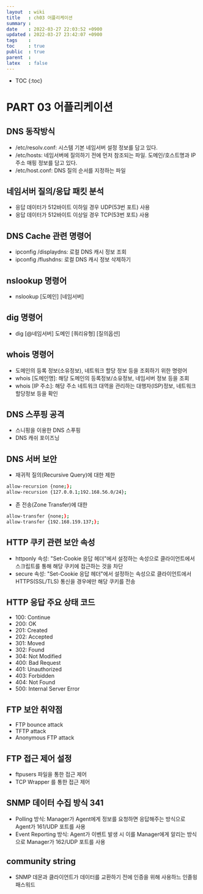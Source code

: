 ```yaml
---
layout  : wiki
title   : ch03 어플리케이션
summary : 
date    : 2022-03-27 22:03:52 +0900
updated : 2022-03-27 23:42:07 +0900
tags    : 
toc     : true
public  : true
parent  : 
latex   : false
---
```

* TOC
{:toc}

# PART 03 어플리케이션

## DNS 동작방식
- /etc/resolv.conf: 시스템 기본 네임서버 설정 정보를 담고 있다.
- /etc/hosts: 네임서버에 질의하기 전에 먼저 참조되는 파일. 도메인/호스트명과 IP주소 매핑 정보를 담고 있다. 
- /etc/host.conf: DNS 질의 순서를 지정하는 파일

## 네임서버 질의/응답 패킷 분석
- 응답 데이터가 512바이트 이하일 경우 UDP(53번 포트) 사용
- 응답 데이터가 512바이트 이상일 경우 TCP(53번 포트) 사용

## DNS Cache 관련 명령어
- ipconfig /displaydns: 로컬 DNS 캐시 정보 조회
- ipconfig /flushdns: 로컬 DNS 캐시 정보 삭제하기

## nslookup 명령어
- nslookup [도메인] [네임서버]

## dig 명령어
- dig [@네임서버] 도메인 [쿼리유형] [질의옵션]

## whois 명령어
- 도메인의 등록 정보(소유정보), 네트워크 할당 정보 등을 조회하기 위한 명령어
- whois [도메인명]: 해당 도메인의 등록정보/소유정보, 네임서버 정보 등을 조회
- whois [IP 주소]: 해당 주소 네트워크 대역을 관리하는 대행자(ISP)정보, 네트워크 할당정보 등을 확인

## DNS 스푸핑 공격
- 스니핑을 이용한 DNS 스푸핑
- DNS 캐쉬 포이즈닝

## DNS 서버 보안
- 재귀적 질의(Recursive Query)에 대한 제한
```sh
allow-recursion {none;};
allow-recursion {127.0.0.1;192.168.56.0/24};
```
- 존 전송(Zone Transfer)에 대한
```sh
allow-transfer {none;};
allow-transfer {192.168.159.137;};
```

## HTTP 쿠키 관련 보안 속성
- httponly 속성: "Set-Cookie 응답 헤더"에서 설정하는 속성으로 클라이언트에서 스크립트를 통해 해당 쿠키에 접근하는 것을 차단
- secure 속성: "Set-Cookie 응답 헤더"에서 설정하는 속성으로 클라이언트에서 HTTPS(SSL/TLS) 통신을 경우에만 해당 쿠키를 전송

## HTTP 응답 주요 상태 코드
- 100: Continue
- 200: OK
- 201: Created
- 202: Accepted
- 301: Moved
- 302: Found
- 304: Not Modified
- 400: Bad Request
- 401: Unauthorized
- 403: Forbidden
- 404: Not Found
- 500: Internal Server Error

## FTP 보안 취약점
- FTP bounce attack
- TFTP attack
- Anonymous FTP attack

## FTP 접근 제어 설정
- ftpusers 파일을 통한 접근 제어
- TCP Wrapper 를 통한 접근 제어

## SNMP 데이터 수집 방식 341
- Polling 방식: Manager가 Agent에게 정보를 요청하면 응답해주는 방식으로 Agent가 161/UDP 포트를 사용
- Event Reporting 방식: Agent가 이벤트 발생 시 이를 Manager에게 알리는 방식으로 Manager가 162/UDP 포트를 사용

## community string
- SNMP 데몬과 클라이언트가 데이터를 교환하기 전에 인증을 위해 사용하느 인졸읭 패스워드
